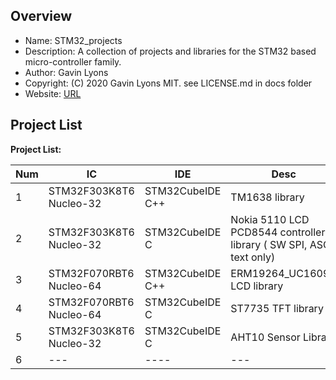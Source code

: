 Overview
--------------------------------------------
* Name: STM32_projects
* Description: A collection of projects and libraries for the STM32 based micro-controller family.
* Author: Gavin Lyons 
* Copyright: (C) 2020 Gavin Lyons MIT. see LICENSE.md in docs folder
* Website: [URL](https://gavinlyonsrepo.github.io/)

Project List
-----------------------------------------

**Project List:**

| Num | IC | IDE | Desc | Link |
| --- | --- | --- | --- | --- |
| 1 |  STM32F303K8T6 Nucleo-32 | STM32CubeIDE C++ | TM1638 library | [URL ](projects/tm1638plus) |
| 2 |  STM32F303K8T6 Nucleo-32  | STM32CubeIDE C | 	Nokia 5110 LCD PCD8544 controller library ( SW SPI, ASCII text only)| [URL ](projects/nokiatext)|
| 3 |  STM32F070RBT6 Nucleo-64 | STM32CubeIDE C++ | ERM19264_UC1609C LCD library| [URL ](projects/ERM19264_UC1609C)|
| 4 |  STM32F070RBT6 Nucleo-64 | STM32CubeIDE C  | ST7735 TFT library | [URL ](projects/ST7735)|
| 5 |  STM32F303K8T6 Nucleo-32 | STM32CubeIDE C  | AHT10 Sensor Library | [URL ](projects/AHT10) |
| 6 |  --- |---- | --- | --- |
